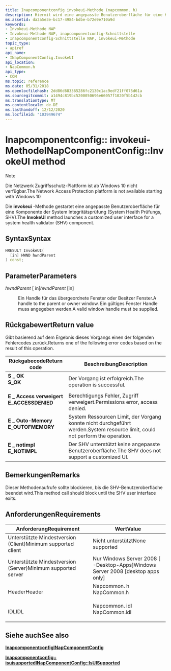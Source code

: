 ```yaml
---
title: Inapcomponentconfig invokeui-Methode (napcommon. h)
description: Hiermit wird eine angepasste Benutzeroberfläche für eine Komponente der System Integritätsprüfung (System Health Prüfungs, SHV) gestartet
ms.assetid: da2a5e3e-bc17-4984-bdbe-b72e9e710a9d
keywords:
- Invokeui-Methode NAP
- Invokeui-Methode NAP, inapcomponentconfig-Schnittstelle
- Inapcomponentconfig-Schnittstelle NAP, invokeui-Methode
topic_type:
- apiref
api_name:
- INapComponentConfig.InvokeUI
api_location:
- NapCommon.h
api_type:
- COM
ms.topic: reference
ms.date: 05/31/2018
ms.openlocfilehash: 2dd86d683365286fc2130c1ac9edf21ff075d61a
ms.sourcegitcommit: a1494c819bc5200050696e66057f1020f5b142cb
ms.translationtype: MT
ms.contentlocale: de-DE
ms.lasthandoff: 12/12/2020
ms.locfileid: "103949674"
---
```

# <a name="inapcomponentconfiginvokeui-method"></a><span data-ttu-id="c2ebe-106">Inapcomponentconfig:: invokeui-Methode</span><span class="sxs-lookup"><span data-stu-id="c2ebe-106">INapComponentConfig::InvokeUI method</span></span>

> [!Note]  
> <span data-ttu-id="c2ebe-107">Die Netzwerk Zugriffsschutz-Plattform ist ab Windows 10 nicht verfügbar.</span><span class="sxs-lookup"><span data-stu-id="c2ebe-107">The Network Access Protection platform is not available starting with Windows 10</span></span>

 

<span data-ttu-id="c2ebe-108">Die **invokeui** -Methode gestartet eine angepasste Benutzeroberfläche für eine Komponente der System Integritätsprüfung (System Health Prüfungs, SHV).</span><span class="sxs-lookup"><span data-stu-id="c2ebe-108">The **InvokeUI** method launches a customized user interface for a system health validator (SHV) component.</span></span>

## <a name="syntax"></a><span data-ttu-id="c2ebe-109">Syntax</span><span class="sxs-lookup"><span data-stu-id="c2ebe-109">Syntax</span></span>


```C++
HRESULT InvokeUI(
  [in] HWND hwndParent
) const;
```



## <a name="parameters"></a><span data-ttu-id="c2ebe-110">Parameter</span><span class="sxs-lookup"><span data-stu-id="c2ebe-110">Parameters</span></span>

<dl> <dt>

<span data-ttu-id="c2ebe-111">*hwndParent* \[ in\]</span><span class="sxs-lookup"><span data-stu-id="c2ebe-111">*hwndParent* \[in\]</span></span>
</dt> <dd>

<span data-ttu-id="c2ebe-112">Ein Handle für das übergeordnete Fenster oder Besitzer Fenster.</span><span class="sxs-lookup"><span data-stu-id="c2ebe-112">A handle to the parent or owner window.</span></span> <span data-ttu-id="c2ebe-113">Ein gültiges Fenster Handle muss angegeben werden.</span><span class="sxs-lookup"><span data-stu-id="c2ebe-113">A valid window handle must be supplied.</span></span>

</dd> </dl>

## <a name="return-value"></a><span data-ttu-id="c2ebe-114">Rückgabewert</span><span class="sxs-lookup"><span data-stu-id="c2ebe-114">Return value</span></span>

<span data-ttu-id="c2ebe-115">Gibt basierend auf dem Ergebnis dieses Vorgangs einen der folgenden Fehlercodes zurück.</span><span class="sxs-lookup"><span data-stu-id="c2ebe-115">Returns one of the following error codes based on the result of this operation.</span></span>



| <span data-ttu-id="c2ebe-116">Rückgabecode</span><span class="sxs-lookup"><span data-stu-id="c2ebe-116">Return code</span></span>                                                                                     | <span data-ttu-id="c2ebe-117">Beschreibung</span><span class="sxs-lookup"><span data-stu-id="c2ebe-117">Description</span></span>                                                        |
|-------------------------------------------------------------------------------------------------|--------------------------------------------------------------------|
| <dl> <span data-ttu-id="c2ebe-118"><dt>**S \_ OK**</dt></span><span class="sxs-lookup"><span data-stu-id="c2ebe-118"><dt>**S\_OK** </dt></span></span> </dl>           | <span data-ttu-id="c2ebe-119">Der Vorgang ist erfolgreich.</span><span class="sxs-lookup"><span data-stu-id="c2ebe-119">The operation is successful.</span></span><br/>                            |
| <dl> <span data-ttu-id="c2ebe-120"><dt>**E \_ Access verweigert**</dt></span><span class="sxs-lookup"><span data-stu-id="c2ebe-120"><dt>**E\_ACCESSDENIED** </dt></span></span> </dl> | <span data-ttu-id="c2ebe-121">Berechtigungs Fehler, Zugriff verweigert.</span><span class="sxs-lookup"><span data-stu-id="c2ebe-121">Permissions error, access denied.</span></span><br/>                       |
| <dl> <span data-ttu-id="c2ebe-122"><dt>**E \_ Outo-Memory**</dt></span><span class="sxs-lookup"><span data-stu-id="c2ebe-122"><dt>**E\_OUTOFMEMORY** </dt></span></span> </dl>  | <span data-ttu-id="c2ebe-123">System Ressourcen Limit, der Vorgang konnte nicht durchgeführt werden.</span><span class="sxs-lookup"><span data-stu-id="c2ebe-123">System resource limit, could not perform the operation.</span></span><br/> |
| <dl> <span data-ttu-id="c2ebe-124"><dt>**E \_ notimpl**</dt></span><span class="sxs-lookup"><span data-stu-id="c2ebe-124"><dt>**E\_NOTIMPL**</dt></span></span> </dl>       | <span data-ttu-id="c2ebe-125">Der SHV unterstützt keine angepasste Benutzeroberfläche.</span><span class="sxs-lookup"><span data-stu-id="c2ebe-125">The SHV does not support a customized UI.</span></span><br/>               |



 

## <a name="remarks"></a><span data-ttu-id="c2ebe-126">Bemerkungen</span><span class="sxs-lookup"><span data-stu-id="c2ebe-126">Remarks</span></span>

<span data-ttu-id="c2ebe-127">Dieser Methodenaufrufe sollte blockieren, bis die SHV-Benutzeroberfläche beendet wird.</span><span class="sxs-lookup"><span data-stu-id="c2ebe-127">This method call should block until the SHV user interface exits.</span></span>

## <a name="requirements"></a><span data-ttu-id="c2ebe-128">Anforderungen</span><span class="sxs-lookup"><span data-stu-id="c2ebe-128">Requirements</span></span>



| <span data-ttu-id="c2ebe-129">Anforderung</span><span class="sxs-lookup"><span data-stu-id="c2ebe-129">Requirement</span></span> | <span data-ttu-id="c2ebe-130">Wert</span><span class="sxs-lookup"><span data-stu-id="c2ebe-130">Value</span></span> |
|-------------------------------------|------------------------------------------------------------------------------------------|
| <span data-ttu-id="c2ebe-131">Unterstützte Mindestversion (Client)</span><span class="sxs-lookup"><span data-stu-id="c2ebe-131">Minimum supported client</span></span><br/> | <span data-ttu-id="c2ebe-132">Nicht unterstützt</span><span class="sxs-lookup"><span data-stu-id="c2ebe-132">None supported</span></span><br/>                                                                |
| <span data-ttu-id="c2ebe-133">Unterstützte Mindestversion (Server)</span><span class="sxs-lookup"><span data-stu-id="c2ebe-133">Minimum supported server</span></span><br/> | <span data-ttu-id="c2ebe-134">Nur Windows Server 2008 \[ -Desktop-Apps\]</span><span class="sxs-lookup"><span data-stu-id="c2ebe-134">Windows Server 2008 \[desktop apps only\]</span></span><br/>                                     |
| <span data-ttu-id="c2ebe-135">Header</span><span class="sxs-lookup"><span data-stu-id="c2ebe-135">Header</span></span><br/>                   | <dl> <span data-ttu-id="c2ebe-136"><dt>Napcommon. h</dt></span><span class="sxs-lookup"><span data-stu-id="c2ebe-136"><dt>NapCommon.h</dt></span></span> </dl>   |
| <span data-ttu-id="c2ebe-137">IDL</span><span class="sxs-lookup"><span data-stu-id="c2ebe-137">IDL</span></span><br/>                      | <dl> <span data-ttu-id="c2ebe-138"><dt>Napcommon. idl</dt></span><span class="sxs-lookup"><span data-stu-id="c2ebe-138"><dt>NapCommon.idl</dt></span></span> </dl> |



## <a name="see-also"></a><span data-ttu-id="c2ebe-139">Siehe auch</span><span class="sxs-lookup"><span data-stu-id="c2ebe-139">See also</span></span>

<dl> <dt>

[<span data-ttu-id="c2ebe-140">**Inapcomponentconfig**</span><span class="sxs-lookup"><span data-stu-id="c2ebe-140">**INapComponentConfig**</span></span>](inapcomponentconfig.md)
</dt> <dt>

[<span data-ttu-id="c2ebe-141">**Inapcomponentconfig:: isuisupported**</span><span class="sxs-lookup"><span data-stu-id="c2ebe-141">**INapComponentConfig::IsUISupported**</span></span>](inapcomponentconfig-isuisupported.md)
</dt> </dl>

 

 





